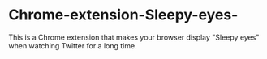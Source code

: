 # Chrome-extension-Sleepy-eyes-
This is a Chrome extension that makes your browser display "Sleepy eyes" when watching Twitter for a long time.
